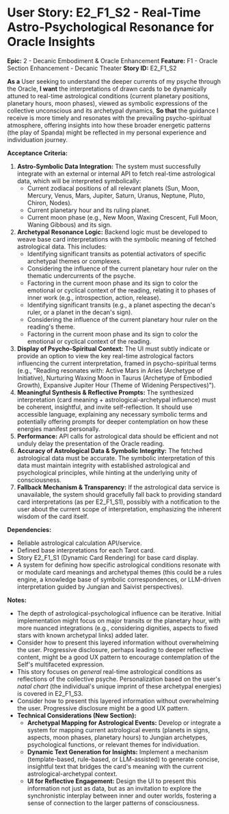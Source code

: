 # User Story: E2_F1_S2 - Real-Time Astro-Psychological Resonance for Oracle Insights

**Epic:** 2 - Decanic Embodiment & Oracle Enhancement
**Feature:** F1 - Oracle Section Enhancement - Decanic Theater
**Story ID:** E2_F1_S2

**As a** User seeking to understand the deeper currents of my psyche through the Oracle,
**I want** the interpretations of drawn cards to be dynamically attuned to real-time astrological conditions (current planetary positions, planetary hours, moon phases), viewed as symbolic expressions of the collective unconscious and its archetypal dynamics,
**So that** the guidance I receive is more timely and resonates with the prevailing psycho-spiritual atmosphere, offering insights into how these broader energetic patterns (the play of Spanda) might be reflected in my personal experience and individuation journey.

**Acceptance Criteria:**

1.  **Astro-Symbolic Data Integration:** The system must successfully integrate with an external or internal API to fetch real-time astrological data, which will be interpreted symbolically:
    *   Current zodiacal positions of all relevant planets (Sun, Moon, Mercury, Venus, Mars, Jupiter, Saturn, Uranus, Neptune, Pluto, Chiron, Nodes).
    *   Current planetary hour and its ruling planet.
    *   Current moon phase (e.g., New Moon, Waxing Crescent, Full Moon, Waning Gibbous) and its sign.
2.  **Archetypal Resonance Logic:** Backend logic must be developed to weave base card interpretations with the symbolic meaning of fetched astrological data. This includes:
    *   Identifying significant transits as potential activators of specific archetypal themes or complexes.
    *   Considering the influence of the current planetary hour ruler on the thematic undercurrents of the psyche.
    *   Factoring in the current moon phase and its sign to color the emotional or cyclical context of the reading, relating it to phases of inner work (e.g., introspection, action, release).
    *   Identifying significant transits (e.g., a planet aspecting the decan's ruler, or a planet in the decan's sign).
    *   Considering the influence of the current planetary hour ruler on the reading's theme.
    *   Factoring in the current moon phase and its sign to color the emotional or cyclical context of the reading.
3.  **Display of Psycho-Spiritual Context:** The UI must subtly indicate or provide an option to view the key real-time astrological factors influencing the current interpretation, framed in psycho-spiritual terms (e.g., "Reading resonates with: Active Mars in Aries (Archetype of Initiative), Nurturing Waxing Moon in Taurus (Archetype of Embodied Growth), Expansive Jupiter Hour (Theme of Widening Perspectives)").
4.  **Meaningful Synthesis & Reflective Prompts:** The synthesized interpretation (card meaning + astrological-archetypal influence) must be coherent, insightful, and invite self-reflection. It should use accessible language, explaining any necessary symbolic terms and potentially offering prompts for deeper contemplation on how these energies manifest personally.
5.  **Performance:** API calls for astrological data should be efficient and not unduly delay the presentation of the Oracle reading.
6.  **Accuracy of Astrological Data & Symbolic Integrity:** The fetched astrological data must be accurate. The symbolic interpretation of this data must maintain integrity with established astrological and psychological principles, while hinting at the underlying unity of consciousness.
7.  **Fallback Mechanism & Transparency:** If the astrological data service is unavailable, the system should gracefully fall back to providing standard card interpretations (as per E2_F1_S1), possibly with a notification to the user about the current scope of interpretation, emphasizing the inherent wisdom of the card itself.

**Dependencies:**

*   Reliable astrological calculation API/service.
*   Defined base interpretations for each Tarot card.
*   Story E2_F1_S1 (Dynamic Card Rendering) for base card display.
*   A system for defining how specific astrological conditions resonate with or modulate card meanings and archetypal themes (this could be a rules engine, a knowledge base of symbolic correspondences, or LLM-driven interpretation guided by Jungian and Saivist perspectives).

**Notes:**

*   The depth of astrological-psychological influence can be iterative. Initial implementation might focus on major transits or the planetary hour, with more nuanced integrations (e.g., considering dignities, aspects to fixed stars with known archetypal links) added later.
*   Consider how to present this layered information without overwhelming the user. Progressive disclosure, perhaps leading to deeper reflective content, might be a good UX pattern to encourage contemplation of the Self's multifaceted expression.
*   This story focuses on *general* real-time astrological conditions as reflections of the collective psyche. Personalization based on the user's *natal chart* (the individual's unique imprint of these archetypal energies) is covered in E2_F1_S3.
*   Consider how to present this layered information without overwhelming the user. Progressive disclosure might be a good UX pattern.
*   **Technical Considerations (New Section):**
    *   **Archetypal Mapping for Astrological Events:** Develop or integrate a system for mapping current astrological events (planets in signs, aspects, moon phases, planetary hours) to Jungian archetypes, psychological functions, or relevant themes for individuation.
    *   **Dynamic Text Generation for Insights:** Implement a mechanism (template-based, rule-based, or LLM-assisted) to generate concise, insightful text that bridges the card's meaning with the current astrological-archetypal context.
    *   **UI for Reflective Engagement:** Design the UI to present this information not just as data, but as an invitation to explore the synchronistic interplay between inner and outer worlds, fostering a sense of connection to the larger patterns of consciousness.